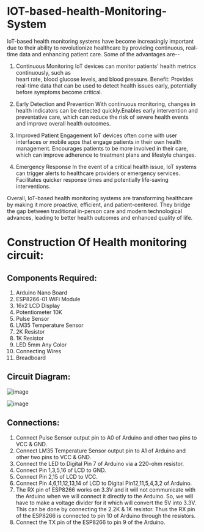 # IOT-based-health-Monitoring-System

IoT-based health monitoring systems have become increasingly important due to their ability to revolutionize healthcare by providing continuous, real-time data and enhancing patient care.
Some of the advantages are--
1) Continuous Monitoring
   IoT devices can monitor patients' health metrics continuously, such as    
   heart rate, blood glucose levels, and blood pressure.
   Benefit: Provides real-time data that can be used to detect health issues 
   early, potentially before symptoms become critical.

2) Early Detection and Prevention
   With continuous monitoring, changes in health indicators can be detected 
   quickly.Enables early intervention and preventative care, which can 
   reduce the risk of severe health events and improve overall health 
   outcomes.
   
3) Improved Patient Engagement
   IoT devices often come with user interfaces or mobile apps that engage 
   patients in their own health management. Encourages patients to be more 
   involved in their care, which can improve adherence to treatment plans 
   and lifestyle changes.

4) Emergency Response
   In the event of a critical health issue, IoT systems can trigger alerts 
   to healthcare providers or emergency services. Facilitates quicker 
   response times and potentially life-saving interventions.

Overall, IoT-based health monitoring systems are transforming healthcare by making it more proactive, efficient, and patient-centered. They bridge the gap between traditional in-person care and modern technological advances, leading to better health outcomes and enhanced quality of life.

# Construction Of  Health monitoring circuit: 
Components Required:
--------------------- 
1) Arduino Nano Board	
2)	ESP8266-01 WiFi Module	
3)	16x2 LCD Display	
4)	Potentiometer 10K	
5)	Pulse Sensor	
6)	LM35 Temperature Sensor	
7)	2K Resistor		
8)	1K Resistor	
9)	LED 5mm Any Color	
10)	Connecting Wires	
11)	Breadboard

Circuit Diagram:
----------------
![image](https://github.com/user-attachments/assets/eb40f737-b9be-491e-b4f9-47e947a18d41)

![image](https://github.com/user-attachments/assets/c2dedf2f-7d9d-4018-a1cb-68927860615c)


Connections:
------------

1) Connect Pulse Sensor output pin to A0 of Arduino and other two pins to 
   VCC & GND.
2) Connect LM35 Temperature Sensor output pin to A1 of Arduino and other two 
   pins to VCC & GND.
3) Connect the LED to Digital Pin 7 of Arduino via a 220-ohm resistor.
4) Connect Pin 1,3,5,16 of LCD to GND.
5) Connect Pin 2,15 of LCD to VCC.
6) Connect Pin 4,6,11,12,13,14 of LCD to Digital Pin12,11,5,4,3,2 of Arduino.
7) The RX pin of ESP8266 works on 3.3V and it will not communicate with the 
   Arduino when we will connect it directly to the Arduino. So, we will have 
   to make a voltage divider for it which will convert the 5V into 3.3V. 
   This can be done by connecting the 2.2K & 1K resistor. Thus the RX pin of 
   the ESP8266 is connected to pin 10 of Arduino through the resistors.
8) Connect the TX pin of the ESP8266 to pin 9 of the Arduino.



   



